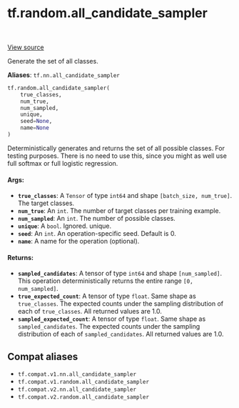 <div itemscope itemtype="http://developers.google.com/ReferenceObject">
<meta itemprop="name" content="tf.random.all_candidate_sampler" />
<meta itemprop="path" content="Stable" />
</div>

# tf.random.all_candidate_sampler

<!-- Insert buttons and diff -->

<table class="tfo-notebook-buttons tfo-api" align="left">
</table>

<a target="_blank" href="/code/stable/tensorflow/python/ops/candidate_sampling_ops.py">View source</a>



Generate the set of all classes.

**Aliases**: `tf.nn.all_candidate_sampler`

``` python
tf.random.all_candidate_sampler(
    true_classes,
    num_true,
    num_sampled,
    unique,
    seed=None,
    name=None
)
```



<!-- Placeholder for "Used in" -->

Deterministically generates and returns the set of all possible classes.
For testing purposes.  There is no need to use this, since you might as
well use full softmax or full logistic regression.

#### Args:


* <b>`true_classes`</b>: A `Tensor` of type `int64` and shape `[batch_size,
  num_true]`. The target classes.
* <b>`num_true`</b>: An `int`.  The number of target classes per training example.
* <b>`num_sampled`</b>: An `int`.  The number of possible classes.
* <b>`unique`</b>: A `bool`. Ignored.
  unique.
* <b>`seed`</b>: An `int`. An operation-specific seed. Default is 0.
* <b>`name`</b>: A name for the operation (optional).


#### Returns:


* <b>`sampled_candidates`</b>: A tensor of type `int64` and shape `[num_sampled]`.
  This operation deterministically returns the entire range
  `[0, num_sampled]`.
* <b>`true_expected_count`</b>: A tensor of type `float`.  Same shape as
  `true_classes`. The expected counts under the sampling distribution
  of each of `true_classes`. All returned values are 1.0.
* <b>`sampled_expected_count`</b>: A tensor of type `float`. Same shape as
  `sampled_candidates`. The expected counts under the sampling distribution
  of each of `sampled_candidates`. All returned values are 1.0.

## Compat aliases

* `tf.compat.v1.nn.all_candidate_sampler`
* `tf.compat.v1.random.all_candidate_sampler`
* `tf.compat.v2.nn.all_candidate_sampler`
* `tf.compat.v2.random.all_candidate_sampler`

